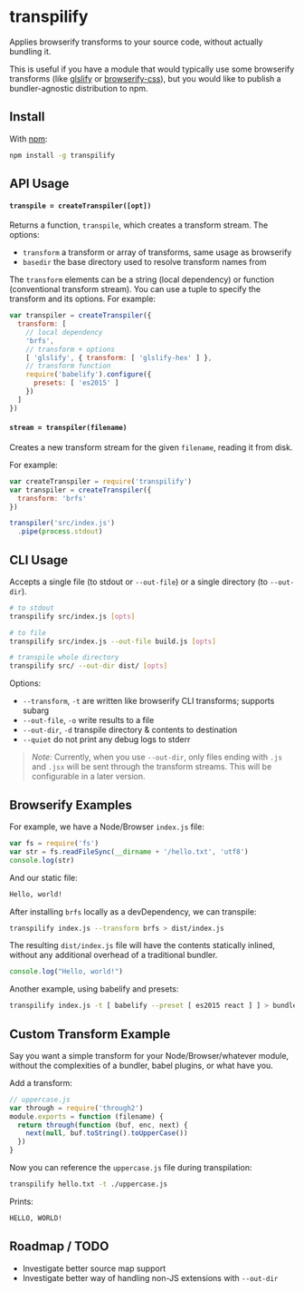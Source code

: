 # transpilify

Applies browserify transforms to your source code, without actually bundling it.

This is useful if you have a module that would typically use some browserify transforms (like [glslify](https://www.npmjs.com/package/glslify) or [browserify-css](https://www.npmjs.com/package/browserify-css)), but you would like to publish a bundler-agnostic distribution to npm.

## Install

With [npm](https://www.npmjs.com):

```sh
npm install -g transpilify
```

## API Usage

#### `transpile = createTranspiler([opt])`

Returns a function, `transpile`, which creates a transform stream. The options:

- `transform` a transform or array of transforms, same usage as browserify
- `basedir` the base directory used to resolve transform names from

The `transform` elements can be a string (local dependency) or function (conventional transform stream). You can use a tuple to specify the transform and its options. For example:

```js
var transpiler = createTranspiler({
  transform: [
    // local dependency
    'brfs',
    // transform + options
    [ 'glslify', { transform: [ 'glslify-hex' ] },
    // transform function
    require('babelify').configure({
      presets: [ 'es2015' ]
    })
  ]
})
```

#### `stream = transpiler(filename)`

Creates a new transform stream for the given `filename`, reading it from disk.

For example:

```js
var createTranspiler = require('transpilify')
var transpiler = createTranspiler({
  transform: 'brfs'
})

transpiler('src/index.js')
  .pipe(process.stdout)
```

## CLI Usage

Accepts a single file (to stdout or `--out-file`) or a single directory (to `--out-dir`).

```sh
# to stdout
transpilify src/index.js [opts]

# to file
transpilify src/index.js --out-file build.js [opts]

# transpile whole directory
transpilify src/ --out-dir dist/ [opts]
```

Options:

  - `--transform`, `-t` are written like browserify CLI transforms; supports subarg
  - `--out-file`, `-o` write results to a file
  - `--out-dir`, `-d` transpile directory & contents to destination
  - `--quiet` do not print any debug logs to stderr

> *Note:* Currently, when you use `--out-dir`, only files ending with `.js` and `.jsx` will be sent through the transform streams. This will be configurable in a later version.

## Browserify Examples

For example, we have a Node/Browser `index.js` file:

```js
var fs = require('fs')
var str = fs.readFileSync(__dirname + '/hello.txt', 'utf8')
console.log(str)
```

And our static file:

```txt
Hello, world!
```

After installing `brfs` locally as a devDependency, we can transpile:

```sh
transpilify index.js --transform brfs > dist/index.js
```

The resulting `dist/index.js` file will have the contents statically inlined, without any additional overhead of a traditional bundler.

```js
console.log("Hello, world!")
```

Another example, using babelify and presets:

```sh
transpilify index.js -t [ babelify --preset [ es2015 react ] ] > bundle.js
```

## Custom Transform Example

Say you want a simple transform for your Node/Browser/whatever module, without the complexities of a bundler, babel plugins, or what have you.

Add a transform:

```js
// uppercase.js
var through = require('through2')
module.exports = function (filename) {
  return through(function (buf, enc, next) {
    next(null, buf.toString().toUpperCase())
  })
}
```

Now you can reference the `uppercase.js` file during transpilation:

```sh
transpilify hello.txt -t ./uppercase.js
```

Prints:

```sh
HELLO, WORLD!
```

## Roadmap / TODO

- Investigate better source map support
- Investigate better way of handling non-JS extensions with `--out-dir`